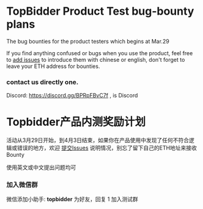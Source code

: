 # TopBidder Product Test bug-bounty plans
The bug bounties for the product testers which begins at Mar.29

If you find anything confused or bugs when you use the product, feel free to [add issues](https://github.com/TopBidder/bug-bounty/issues/new) to introduce them with chinese or english, don't forget to leave your ETH address for bounties.

### contact us directly one.
Discord: https://discord.gg/BPRpFBvC7f , is Discord



# Topbidder产品内测奖励计划
活动从3月29日开始，到4月3日结束，如果你在产品使用中发现了任何不符合逻辑或错误的地方，欢迎 [提交Issues](https://github.com/TopBidder/bug-bounty/issues/new) 说明情况，别忘了留下自己的ETH地址来接收Bounty

使用英文或中文提出问题均可

### 加入微信群
微信添加小助手: **topbidder** 为好友，回复 1 加入测试群
